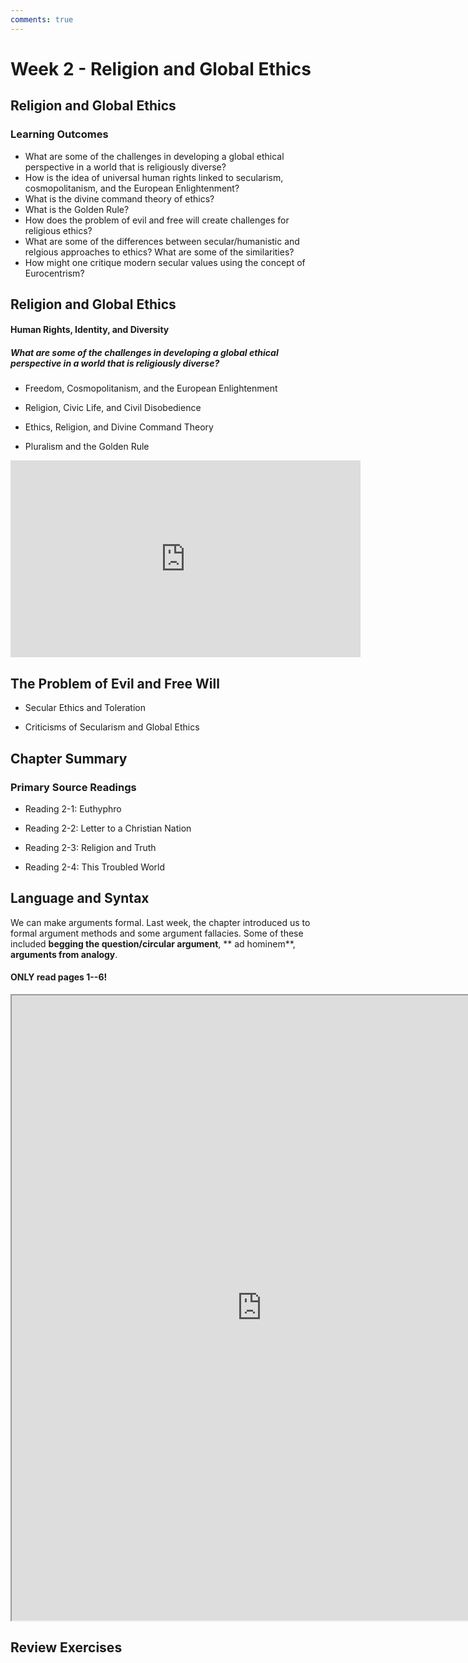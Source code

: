 ```yaml
---
comments: true
---
```


# Week 2 - Religion and Global Ethics

## Religion and Global Ethics

### Learning Outcomes

* What are some of the challenges in developing a global ethical perspective in a world that is religiously diverse?
* How is the idea of universal human rights linked to secularism, cosmopolitanism, and the European Enlightenment?
* What is the divine command theory of ethics?
* What is the Golden Rule?
* How does the problem of evil and free will create challenges for religious ethics?
* What are some of the differences between secular/humanistic and relgious approaches to ethics? What are some of the similarities?
* How might one critique modern secular values using the concept of Eurocentrism?

## Religion and Global Ethics


#### Human Rights, Identity, and Diversity


#####  What are some of the challenges in developing a global ethical perspective in a world that is religiously diverse?

* Freedom, Cosmopolitanism, and the European Enlightenment

* Religion, Civic Life, and Civil Disobedience

* Ethics, Religion, and Divine Command Theory

* Pluralism and the Golden Rule

<iframe width="560" height="315" src="https://www.youtube.com/embed/nOEBKH7uU34?si=ljQUEIuABnM9Nupy" title="YouTube video player" frameborder="0" allow="accelerometer; autoplay; clipboard-write; encrypted-media; gyroscope; picture-in-picture; web-share" referrerpolicy="strict-origin-when-cross-origin" allowfullscreen></iframe>

## The Problem of Evil and Free Will

* Secular Ethics and Toleration

* Criticisms of Secularism and Global Ethics

## Chapter Summary

### Primary Source Readings

* Reading 2-1: Euthyphro

* Reading 2-2: Letter to a Christian Nation

* Reading 2-3: Religion and Truth

* Reading 2-4: This Troubled World

## Language and Syntax

We can make arguments formal. Last week, the chapter introduced us to formal argument methods and some argument fallacies. Some of these included **begging the question/circular argument**, ** ad hominem**, **arguments from analogy**.

#### ONLY read pages 1--6!

<iframe src="https://drive.google.com/file/d/1MfE5l48RR-0vgZcj8Yv4aN-7QHmAjbkQ/preview" width="800" height="1000" allow="autoplay"></iframe>

## Review Exercises

